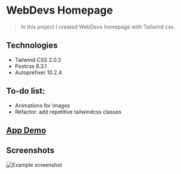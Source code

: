 # WebDevs Homepage

> In this project I created WebDevs homepage with Tailwind css.

## Technologies

- Tailwind CSS 2.0.3
- Postcss 8.3.1
- Autoprefixer 10.2.4


## To-do list:

- Animations for images
- Refactor: add repetitive tailwindcss classes

## [App Demo](https://webdevs-homepage.netlify.app/)

## Screenshots

![Example screenshot](https://i.imgur.com/4EaajeP.png)
